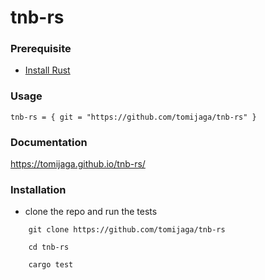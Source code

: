 # tnb-rs

### Prerequisite

- [Install Rust](https://www.rust-lang.org/learn/get-started)

### Usage

```
tnb-rs = { git = "https://github.com/tomijaga/tnb-rs" }
```

### Documentation

https://tomijaga.github.io/tnb-rs/

### Installation

- clone the repo and run the tests

```
    git clone https://github.com/tomijaga/tnb-rs

    cd tnb-rs

    cargo test
```
